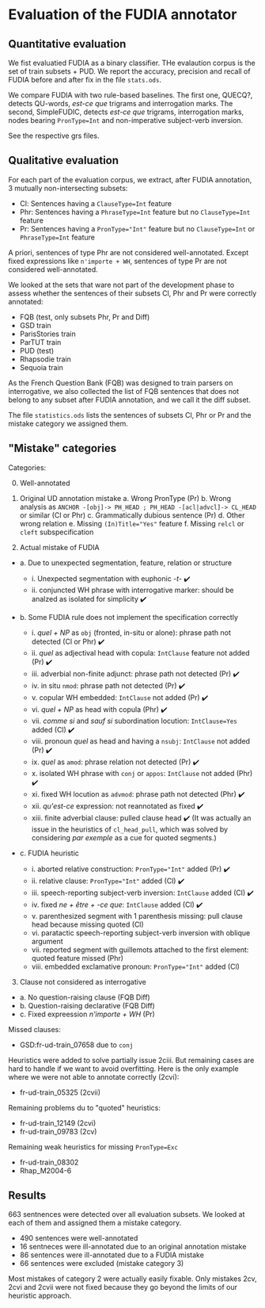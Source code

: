# Evaluation of the FUDIA annotator

## Quantitative evaluation

We fist evaluatied FUDIA as a binary classifier. THe evalaution corpus is the set of train subsets + PUD. We report the accuracy, precision and recall of FUDIA before and after fix in the file `stats.ods`.

We compare FUDIA with two rule-based baselines. The first one, QUECQ?, detects QU-words, *est-ce que* trigrams and interrogation marks. The second, SimpleFUDIC, detects *est-ce que* trigrams, interrogation marks, nodes bearing `PronType=Int` and non-imperative subject-verb inversion.

See the respective grs files.

## Qualitative evaluation

For each part of the evaluation corpus, we extract, after FUDIA annotation, 3 mutually non-intersecting subsets:
 * Cl: Sentences having a `ClauseType=Int` feature
 * Phr: Sentences having a `PhraseType=Int` feature but no `ClauseType=Int` feature
 * Pr: Sentences having a `PronType="Int"` feature but no `ClauseType=Int` or `PhraseType=Int` feature

A priori, sentences of type Phr are not considered well-annotated. Except fixed expressions like `n'importe + WH`, sentences of type Pr are not considered well-annotated.

We looked at the sets that ware not part of the development phase to assess whether the sentences of their subsets Cl, Phr and Pr were correctly annotated:
 * FQB (test, only subsets Phr, Pr and Diff)
 * GSD train
 * ParisStories train
 * ParTUT train
 * PUD (test)
 * Rhapsodie train
 * Sequoia train

As the French Question Bank (FQB) was designed to train parsers on interrogative, we also collected the list of FQB sentences that does not belong to any subset after FUDIA annotation, and we call it the diff subset.

The file `statistics.ods` lists the sentences of subsets Cl, Phr or Pr and the mistake category we assigned them.

## "Mistake" categories

Categories:

 0. Well-annotated

 1. Original UD annotation mistake
  a. Wrong PronType (Pr)
  b. Wrong analysis as `ANCHOR -[obj]-> PH_HEAD ; PH_HEAD -[acl|advcl]-> CL_HEAD` or similar (Cl or Phr)
  c. Grammatically dubious sentence (Pr)
  d. Other wrong relation
  e. Missing `(In)Title="Yes"` feature
  f. Missing `relcl` or `cleft` subspecification

 2. Actual mistake of FUDIA
  - a. Due to unexpected segmentation, feature, relation or structure
    - i. Unexpected segmentation with euphonic *-t-* :heavy_check_mark:
    - ii. conjuncted WH phrase with interrogative marker: should be analzed as isolated for simplicity :heavy_check_mark:

  - b. Some FUDIA rule does not implement the specification correctly
    - i. *quel + NP* as `obj` (fronted, in-situ or alone): phrase path not detected (Cl or Phr) :heavy_check_mark:
    - ii. *quel* as adjectival head with copula: `IntClause` feature not added (Pr) :heavy_check_mark: 
    - iii. adverbial non-finite adjunct: phrase path not detected (Pr) :heavy_check_mark:
    - iv. in situ `nmod`: phrase path not detected (Pr) :heavy_check_mark:
    - v. copular WH embedded: `IntClause` not added (Pr) :heavy_check_mark:
    - vi. *quel + NP* as head with copula (Phr) :heavy_check_mark:
    - vii. *comme si* and *sauf si* subordination locution: `IntClause=Yes` added (Cl) :heavy_check_mark:
    - viii. pronoun *quel* as head and having a `nsubj`: `IntClause` not added (Pr) :heavy_check_mark:
    - ix. *quel* as `amod`: phrase relation not detected (Pr) :heavy_check_mark:
    - x. isolated WH phrase with `conj` or `appos`: `IntClause` not added (Phr) :heavy_check_mark:
    - xi. fixed WH locution as `advmod`: phrase path not detected (Phr) :heavy_check_mark:
    - xii. *qu'est-ce* expression: not reannotated as fixed :heavy_check_mark:
    - xiii. finite adverbial clause: pulled clause head :heavy_check_mark: (It was actually an issue in the heuristics of `cl_head_pull`, which was solved by considering *par exemple* as a cue for quoted segments.)
   
  - c. FUDIA heuristic
    - i. aborted relative construction: `PronType="Int"` added (Pr) :heavy_check_mark:
    - ii. relative clause: `PronType="Int"` added (Cl) :heavy_check_mark:
    - iii. speech-reporting subject-verb inversion: `IntClause` added (Cl) :heavy_check_mark:
    - iv. fixed *ne + être + -ce que*: `IntClause` added (Cl) :heavy_check_mark:
    - v. parenthesized segment with 1 parenthesis missing: pull clause head because missing quoted (Cl)
    - vi. paratactic speech-reporting subject-verb inversion with oblique argument
    - vii. reported segment with guillemots attached to the first element: quoted feature missed (Phr)
    - viii. embedded exclamative pronoun: `PronType="Int"` added (Cl)

 3. Clause not considered as interrogative
  - a. No question-raising clause (FQB Diff)
  - b. Question-raising declarative (FQB Diff)
  - c. Fixed expreession *n'importe + WH* (Pr)

Missed clauses:
 * GSD:fr-ud-train_07658 due to `conj`

Heuristics were added to solve partially issue 2ciii. But remaining cases are hard to handle if we want to avoid overfitting. Here is the only example where we were not able to annotate correctly (2cvi):
 * fr-ud-train_05325 (2cvii)

Remaining problems du to "quoted" heuristics:
 * fr-ud-train_12149 (2cvi)
 * fr-ud-train_09783 (2cv)

Remaining weak heuristics for missing `PronType=Exc`
 * fr-ud-train_08302
 * Rhap_M2004-6

## Results

663 sentnences were detected over all evaluation subsets. We looked at each of them and assigned them a mistake category.
 * 490 sentences were well-annotated
 * 16 sentneces were ill-annotated due to an original annotation mistake
 * 86 sentences were ill-annotated due to a FUDIA mistake
 * 66 sentences were excluded (mistake category 3)

Most mistakes of category 2 were actually easily fixable. Only mistakes 2cv, 2cvi and 2cvii were not fixed because they go beyond the limits of our heuristic approach.

